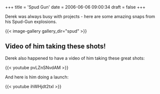 +++
title = 'Spud Gun'
date = 2006-06-06 09:00:34
draft = false
+++

Derek was always busy with projects - here are some amazing snaps from his Spud-Gun explosions.

{{< image-gallery gallery_dir="spud" >}}

## Video of him taking these shots!
Derek also happened to have a video of him taking these great shots:

{{< youtube pvLZnSNvdAM >}}

And here is him doing a launch:

{{< youtube ihWHjdt2txI >}}